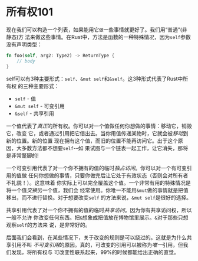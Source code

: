 # 所有权101

现在我们可以构造一个列表，如果能用它`做`一些事情就更好了。我们用“普通”(非静态)方
法来做这些事情。在Rust中，方法是函数的一种特殊情况，因为`self`参数没有声明类型：

```rust ,ignore
fn foo(self, arg2: Type2) -> ReturnType {
    // body
}
```

self可以有3种主要形式：`self`、`&mut self`和`&self`。这3种形式代表了Rust中所有权
的三种主要形式：

* `self` - 值
* `&mut self` - 可变引用
* `&self` - 共享引用

一个值代表了*真正*的所有权。你可以对一个值做任何你想做的事情：移动它，销毁它，改变
它，或者通过引用把它借出去。当你用值传递某物时，它就会被*移动*到新的位置。新的位置
现在拥有这个值，而旧的位置不能再访问它。出于这个原因，大多数方法都不想要`self`--如
果试图与一个链表一起工作，让它消失，那将是非常蹩脚的!

一个可变引用代表了对一个你不拥有的值的临时*独占访问*。你可以对一个有可变引用的值做
任何你想做的事情，只要你做完后让它处于有效状态（否则会对所有者不礼貌！）。这意味着
你实际上可以完全覆盖这个值。一个非常有用的特殊情况是将一个值*交换*另一个值，我们会
经常使用。你唯一不能用`&mut`做的事情就是把值移出，而不进行替换。对于想要改变`self`
的方法来说，`&mut self`是很好的选择。

共享引用代表了对一个你不拥有的值的临时*共享访问*。因为你有共享访问权，所以一般不允许
你改变任何东西。把`&`想象成把值放在博物馆里展示。`&`对于那些只想观察`self`的方法来
说，是非常好的。

后面我们会看到，在某些情况下，关于改变的规则是可以绕过的。这就是为什么共享引用不叫
*不可变引用*的原因。真的，可改变的引用可以被称为*唯一*引用，但我们发现，将所有权与
可改变性联系起来，99%的时候都能给出正确的直觉。
